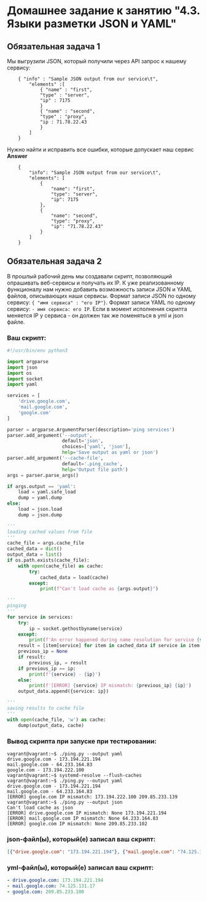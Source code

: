 # Домашнее задание к занятию "4.3. Языки разметки JSON и YAML"


## Обязательная задача 1
Мы выгрузили JSON, который получили через API запрос к нашему сервису:
```
    { "info" : "Sample JSON output from our service\t",
        "elements" :[
            { "name" : "first",
            "type" : "server",
            "ip" : 7175 
            }
            { "name" : "second",
            "type" : "proxy",
            "ip : 71.78.22.43
            }
        ]
    }
```
  Нужно найти и исправить все ошибки, которые допускает наш сервис  
**Answer**

```
    {
        "info": "Sample JSON output from our service\t",
        "elements": [
            {
                "name": "first",
                "type": "server",
                "ip": 7175
            },
            {
                "name": "second",
                "type": "proxy",
                "ip": "71.78.22.43"
            }
        ]
    }
```

## Обязательная задача 2
В прошлый рабочий день мы создавали скрипт, позволяющий опрашивать веб-сервисы и получать их IP. К уже реализованному функционалу нам нужно добавить возможность записи JSON и YAML файлов, описывающих наши сервисы. Формат записи JSON по одному сервису: `{ "имя сервиса" : "его IP"}`. Формат записи YAML по одному сервису: `- имя сервиса: его IP`. Если в момент исполнения скрипта меняется IP у сервиса - он должен так же поменяться в yml и json файле.

### Ваш скрипт:
```python
#!/usr/bin/env python3

import argparse
import json
import os
import socket
import yaml

services = [
    'drive.google.com', 
    'mail.google.com', 
    'google.com'
]

parser = argparse.ArgumentParser(description='ping services')
parser.add_argument('--output', 
                    default='json', 
                    choices=['yaml', 'json'],
                    help='Save output as yaml or json')
parser.add_argument('--cache-file', 
                    default='.ping_cache',
                    help='Output file path')
args = parser.parse_args()

if args.output == 'yaml':
    load = yaml.safe_load
    dump = yaml.dump
else:
    load = json.load
    dump = json.dump

'''
loading cached values from file
'''
cache_file = args.cache_file
cached_data = dict()
output_data = list()
if os.path.exists(cache_file):
    with open(cache_file) as cache:
        try:
            cached_data = load(cache)
        except:
            print(f"Can't load cache as {args.output}")

'''
pinging
'''
for service in services:
    try:
        ip = socket.gethostbyname(service)
    except:
        print(f'An error happened during name resolution for service {service}')
    result = [item[service] for item in cached_data if service in item.keys()]
    previous_ip = None
    if result:
        previous_ip, = result
    if previous_ip == ip:
        print(f'{service} - {ip}')
    else:
        print(f'[ERROR] {service} IP mismatch: {previous_ip} {ip}')
    output_data.append({service: ip})

'''
saving results to cache file
'''
with open(cache_file, 'w') as cache:
    dump(output_data, cache)
```

### Вывод скрипта при запуске при тестировании:
```
vagrant@vagrant:~$ ./ping.py --output yaml
drive.google.com - 173.194.221.194
mail.google.com - 64.233.164.83
google.com - 173.194.222.100
vagrant@vagrant:~$ systemd-resolve --flush-caches
vagrant@vagrant:~$ ./ping.py --output yaml
drive.google.com - 173.194.221.194
mail.google.com - 64.233.164.83
[ERROR] google.com IP mismatch: 173.194.222.100 209.85.233.139
vagrant@vagrant:~$ ./ping.py --output json
Can't load cache as json
[ERROR] drive.google.com IP mismatch: None 173.194.221.194
[ERROR] mail.google.com IP mismatch: None 64.233.164.83
[ERROR] google.com IP mismatch: None 209.85.233.102

```

### json-файл(ы), который(е) записал ваш скрипт:
```json
[{"drive.google.com": "173.194.221.194"}, {"mail.google.com": "74.125.131.83"}, {"google.com": "209.85.233.139"}]
```

### yml-файл(ы), который(е) записал ваш скрипт:
```yaml
- drive.google.com: 173.194.221.194
- mail.google.com: 74.125.131.17
- google.com: 209.85.233.100
```
